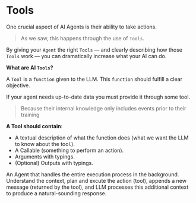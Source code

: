 # Tools

One crucial aspect of AI Agents is their ability to take actions. 
> As we saw, this happens through the use of `Tools`.

By giving your `Agent` the right `Tools` — and clearly describing how those `Tools` work — you can dramatically increase what your AI can do. 

**What are AI `Tools`?**

A `Tool` is a `function` given to the LLM. This `function` should fulfill a clear objective.

If your agent needs up-to-date data you must provide it through some tool. 
> Because their internal knowledge only includes events prior to their training

**A Tool should contain**:

* A textual description of what the function does (what we want the LLM to know about the tool.).
* A Callable (something to perform an action).
* Arguments with typings.
* (Optional) Outputs with typings.

An Agent that handles the entire execution process in the background. Understand the context, plan and excute the action (tool), appends a new message (returned by the tool), and LLM processes this additional context to produce a natural-sounding response.
